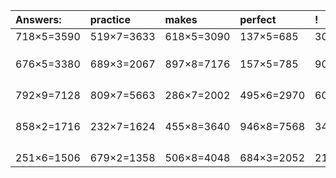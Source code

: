 | Answers: | practice | makes | perfect | ! |
| :--- | :--- | :--- | :--- | :--- |
| 718×5=3590 | 519×7=3633 | 618×5=3090 | 137×5=685 | 307×7=2149 | 
|   |   |   |   |   | 
|   |   |   |   |   | 
|   |   |   |   |   | 
| 676×5=3380 | 689×3=2067 | 897×8=7176 | 157×5=785 | 901×8=7208 | 
|   |   |   |   |   | 
|   |   |   |   |   | 
|   |   |   |   |   | 
|   |   |   |   |   | 
| 792×9=7128 | 809×7=5663 | 286×7=2002 | 495×6=2970 | 605×6=3630 | 
|   |   |   |   |   | 
|   |   |   |   |   | 
|   |   |   |   |   | 
|   |   |   |   |   | 
| 858×2=1716 | 232×7=1624 | 455×8=3640 | 946×8=7568 | 342×2=684 | 
|   |   |   |   |   | 
|   |   |   |   |   | 
|   |   |   |   |   | 
|   |   |   |   |   | 
| 251×6=1506 | 679×2=1358 | 506×8=4048 | 684×3=2052 | 218×3=654 | 
